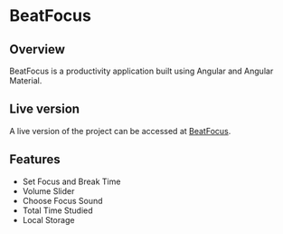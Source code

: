 # BeatFocus

## Overview

BeatFocus is a productivity application built using Angular and Angular Material.

## Live version

A live version of the project can be accessed at [BeatFocus](https://beatfocus.netlify.app/).

## Features

- Set Focus and Break Time
- Volume Slider
- Choose Focus Sound
- Total Time Studied
- Local Storage
